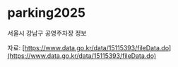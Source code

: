 # parking2025
서울시 강남구 공영주차장 정보

자료: [https://www.data.go.kr/data/15115393/fileData.do](https://www.data.go.kr/data/15115393/fileData.do)